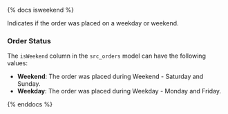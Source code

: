 {% docs isweekend %}

Indicates if the order was placed on a weekday or weekend.

### Order Status

The `isWeekend` column in the `src_orders` model can have the following values:

- **Weekend**: The order was placed during Weekend - Saturday and Sunday.
- **Weekday**: The order was placed during Weekday - Monday and Friday.


{% enddocs %}

